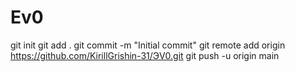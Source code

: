 # Ev0
git init
git add .
git commit -m "Initial commit"
git remote add origin https://github.com/KirillGrishin-31/ЭV0.git
git push -u origin main
